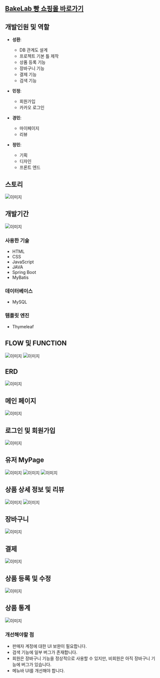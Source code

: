 ## [BakeLab 빵 쇼핑몰 바로가기](http://ec2-3-39-22-132.ap-northeast-2.compute.amazonaws.com:8080)

## 개발인원 및 역할

- **성환**: 
  - DB 관계도 설계
  - 프로젝트 기본 틀 제작
  - 상품 등록 기능 
  - 장바구니 기능
  - 결제 기능
  - 검색 기능

- **민정**: 
  - 회원가입
  - 카카오 로그인
  
- **경민**: 
  - 마이페이지
  - 리뷰
  
- **정민**: 
  - 기획
  - 디자인
  - 프론트 엔드


## 스토리
![이미지](https://github.com/BlueDestinyUnit/BlueDestinyUnit/blob/main/BakeLab/0002.jpg)


## 개발기간
![이미지](https://github.com/BlueDestinyUnit/BlueDestinyUnit/blob/main/BakeLab/0007.jpg)

### 사용한 기술
- HTML
- CSS
- JavaScript
- JAVA
- Spring Boot
- MyBatis

### 데이터베이스
- MySQL

### 템플릿 엔진
- Thymeleaf
## FLOW 및 FUNCTION
![이미지](https://github.com/BlueDestinyUnit/BlueDestinyUnit/blob/main/BakeLab/0003.jpg)
![이미지](https://github.com/BlueDestinyUnit/BlueDestinyUnit/blob/main/BakeLab/0004.jpg)

## ERD
![이미지](https://github.com/BlueDestinyUnit/BlueDestinyUnit/blob/main/BakeLab/BakeLab_ERD.png)

## 메인 페이지
![이미지](https://github.com/BlueDestinyUnit/BlueDestinyUnit/blob/main/BakeLab/0008.jpg)
## 로그인 및 회원가입
![이미지](https://github.com/BlueDestinyUnit/BlueDestinyUnit/blob/main/BakeLab/0009.jpg)
## 유저 MyPage
![이미지](https://github.com/BlueDestinyUnit/BlueDestinyUnit/blob/main/BakeLab/0010.jpg)
![이미지](https://github.com/BlueDestinyUnit/BlueDestinyUnit/blob/main/BakeLab/0011.jpg)
![이미지](https://github.com/BlueDestinyUnit/BlueDestinyUnit/blob/main/BakeLab/0012.jpg)
## 상품 상세 정보 및 리뷰
![이미지](https://github.com/BlueDestinyUnit/BlueDestinyUnit/blob/main/BakeLab/0013.jpg)
![이미지](https://github.com/BlueDestinyUnit/BlueDestinyUnit/blob/main/BakeLab/0015.jpg)
## 장바구니
![이미지](https://github.com/BlueDestinyUnit/BlueDestinyUnit/blob/main/BakeLab/0014.jpg)
## 결제
![이미지](https://github.com/BlueDestinyUnit/BlueDestinyUnit/blob/main/BakeLab/0016.jpg)
## 상품 등록 및 수정
![이미지](https://github.com/BlueDestinyUnit/BlueDestinyUnit/blob/main/BakeLab/0017.jpg)
## 상품 통계
![이미지](https://github.com/BlueDestinyUnit/BlueDestinyUnit/blob/main/BakeLab/0018.jpg)

### 개선해야할 점
- 판매자 계정에 대한 UI 보완이 필요합니다.
- 검색 기능에 일부 버그가 존재합니다.
- 회원은 장바구니 기능을 정상적으로 사용할 수 있지만, 비회원은 아직 장바구니 기능에 버그가 있습니다.
- 메뉴바 UI를 개선해야 합니다.
